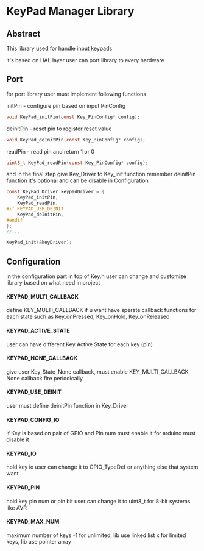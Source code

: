 # KeyPad Manager Library

## Abstract

This library used for handle input keypads

it's based on HAL layer
user can port library to every hardware 

## Port

for port library user must implement following functions

initPin - configure pin based on input PinConfig
```C
void KeyPad_initPin(const Key_PinConfig* config);
```
deinitPin - reset pin to register reset value
```C
void KeyPad_deInitPin(const Key_PinConfig* config);
```
readPin - read pin and return 1 or 0
```C
uint8_t KeyPad_readPin(const Key_PinConfig* config);
```

and in the final step give Key_Driver to Key_init function
remember deinitPin function it's optional and can be disable in Configuration 
```C
const KeyPad_Driver keypadDriver = {
    KeyPad_initPin,
    KeyPad_readPin,
#if KEYPAD_USE_DEINIT
    KeyPad_deInitPin,
#endif
};
//...

KeyPad_init(&keyDriver);

```

## Configuration

in the configuration part in top of Key.h user can change and customize library based on what need in project

#### KEYPAD_MULTI_CALLBACK
define KEY_MULTI_CALLBACK if u want have sperate callback functions for each state such as Key_onPressed, Key_onHold, Key_onReleased

#### KEYPAD_ACTIVE_STATE
user can have different Key Active State for each key (pin)

#### KEYPAD_NONE_CALLBACK
give user Key_State_None callback, must enable KEY_MULTI_CALLBACK None callback fire periodically

#### KEYPAD_USE_DEINIT
user must define deinitPin function in Key_Driver

#### KEYPAD_CONFIG_IO
if Key is based on pair of GPIO and Pin num must enable it for arduino must disable it

#### KEYPAD_IO
hold key io
user can change it to GPIO_TypeDef or anything else that system want

#### KEYPAD_PIN
hold key pin num or pin bit
user can change it to uint8_t for 8-bit systems like AVR

#### KEYPAD_MAX_NUM
maximum number of keys
-1 for unlimited, lib use linked list 
x for limited keys, lib use pointer array

